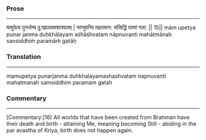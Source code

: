 ### Prose 
 --- 
मामुपेत्य पुनर्जन्म दु:खालयमशाश्वतम् |
नाप्नुवन्ति महात्मान: संसिद्धिं परमां गता: || 15||
mām upetya punar janma duḥkhālayam aśhāśhvatam
nāpnuvanti mahātmānaḥ sansiddhiṁ paramāṁ gatāḥ

### Translation 
 --- 
mamupetya punarjanma duhkhalayamashashvatam napnuvanti mahatmanah samsiddhim paramam gatah

### Commentary 
 --- 
[Commentary:]16) All worlds that have been created from Brahman have their death and birth - attaining Me, meaning becoming Still - abiding in the par avastha of Kriya, birth does not happen again.